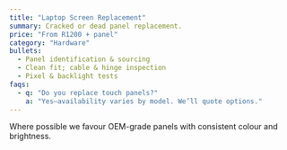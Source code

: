 ```yaml
---
title: "Laptop Screen Replacement"
summary: Cracked or dead panel replacement.
price: "From R1200 + panel"
category: "Hardware"
bullets:
  - Panel identification & sourcing
  - Clean fit; cable & hinge inspection
  - Pixel & backlight tests
faqs:
  - q: "Do you replace touch panels?"
    a: "Yes—availability varies by model. We’ll quote options."
---
```


Where possible we favour OEM-grade panels with consistent colour and brightness.
